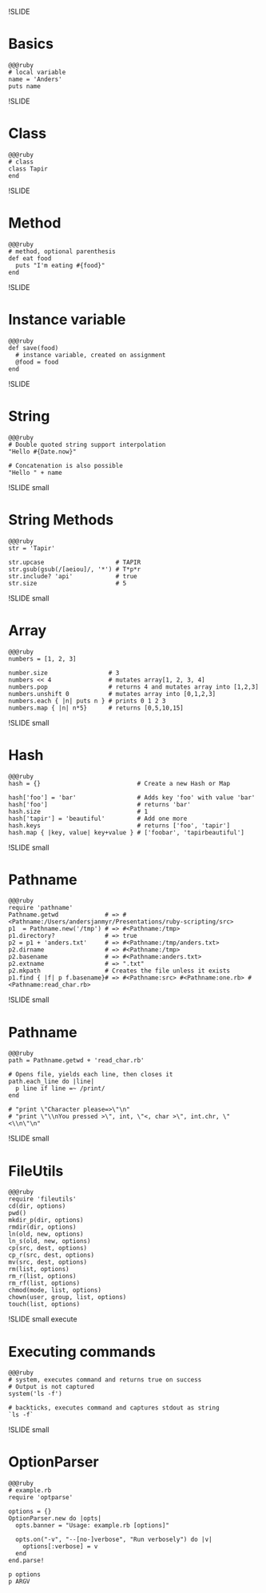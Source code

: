 !SLIDE 
# Basics

    @@@ruby
    # local variable
    name = 'Anders'
    puts name

!SLIDE 
# Class

    @@@ruby
    # class
    class Tapir
    end

!SLIDE 
# Method

    @@@ruby
    # method, optional parenthesis
    def eat food
      puts "I'm eating #{food}"
    end

!SLIDE 
# Instance variable

    @@@ruby
    def save(food)
      # instance variable, created on assignment
      @food = food
    end

!SLIDE
# String

    @@@ruby
    # Double quoted string support interpolation
    "Hello #{Date.now}"

    # Concatenation is also possible
    "Hello " + name

!SLIDE small
# String Methods

    @@@ruby
    str = 'Tapir'
    
    str.upcase                    # TAPIR
    str.gsub(gsub(/[aeiou]/, '*') # T*p*r
    str.include? 'api'            # true
    str.size                      # 5

!SLIDE small
# Array

    @@@ruby
    numbers = [1, 2, 3]

    number.size                 # 3
    numbers << 4                # mutates array[1, 2, 3, 4]
    numbers.pop                 # returns 4 and mutates array into [1,2,3]
    numbers.unshift 0           # mutates array into [0,1,2,3]
    numbers.each { |n| puts n } # prints 0 1 2 3
    numbers.map { |n| n*5}      # returns [0,5,10,15]

!SLIDE small
# Hash

    @@@ruby
    hash = {}                           # Create a new Hash or Map

    hash['foo'] = 'bar'                 # Adds key 'foo' with value 'bar'
    hash['foo']                         # returns 'bar'
    hash.size                           # 1
    hash['tapir'] = 'beautiful'         # Add one more
    hash.keys                           # returns ['foo', 'tapir']
    hash.map { |key, value| key+value } # ['foobar', 'tapirbeautiful']


!SLIDE small
# Pathname

    @@@ruby
    require 'pathname'
    Pathname.getwd             # => #<Pathname:/Users/andersjanmyr/Presentations/ruby-scripting/src>
    p1  = Pathname.new('/tmp') # => #<Pathname:/tmp>
    p1.directory?              # => true
    p2 = p1 + 'anders.txt'     # => #<Pathname:/tmp/anders.txt>
    p2.dirname                 # => #<Pathname:/tmp>
    p2.basename                # => #<Pathname:anders.txt>
    p2.extname                 # => ".txt"
    p2.mkpath                  # Creates the file unless it exists
    p1.find { |f| p f.basename}# => #<Pathname:src> #<Pathname:one.rb> #<Pathname:read_char.rb>


!SLIDE small
# Pathname

    @@@ruby
    path = Pathname.getwd + 'read_char.rb'

    # Opens file, yields each line, then closes it
    path.each_line do |line|
      p line if line =~ /print/
    end
    
    # "print \"Character please=>\"\n"
    # "print \"\\nYou pressed >\", int, \"<, char >\", int.chr, \"<\\n\"\n"

!SLIDE small
# FileUtils

    @@@ruby
    require 'fileutils'
    cd(dir, options)
    pwd()
    mkdir_p(dir, options)
    rmdir(dir, options)
    ln(old, new, options)
    ln_s(old, new, options)
    cp(src, dest, options)
    cp_r(src, dest, options)
    mv(src, dest, options)
    rm(list, options)
    rm_r(list, options)
    rm_rf(list, options)
    chmod(mode, list, options)
    chown(user, group, list, options)
    touch(list, options)
    
!SLIDE small execute
# Executing commands

    @@@ruby
    # system, executes command and returns true on success
    # Output is not captured
    system('ls -f')

    # backticks, executes command and captures stdout as string
    `ls -f` 

!SLIDE small
# OptionParser

    @@@ruby
    # example.rb
    require 'optparse'

    options = {}
    OptionParser.new do |opts|
      opts.banner = "Usage: example.rb [options]"

      opts.on("-v", "--[no-]verbose", "Run verbosely") do |v|
        options[:verbose] = v
      end
    end.parse!

    p options
    p ARGV



